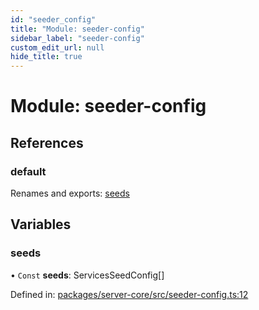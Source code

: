 ```yaml
---
id: "seeder_config"
title: "Module: seeder-config"
sidebar_label: "seeder-config"
custom_edit_url: null
hide_title: true
---
```


# Module: seeder-config

## References

### default

Renames and exports: [seeds](seeder_config.md#seeds)

## Variables

### seeds

• `Const` **seeds**: ServicesSeedConfig[]

Defined in: [packages/server-core/src/seeder-config.ts:12](https://github.com/xr3ngine/xr3ngine/blob/7e8e151f1/packages/server-core/src/seeder-config.ts#L12)
